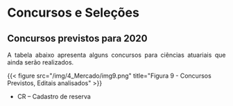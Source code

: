 # Concursos e Seleções

## Concursos previstos para 2020

<div style="text-align: justify"> 

A tabela abaixo apresenta alguns concursos para ciências atuariais que ainda serão realizados.

</div>

{{< figure src="/img/4_Mercado/img9.png" title="Figura 9 - Concursos Previstos, Editais analisados" >}}

* CR – Cadastro de reserva

